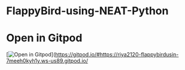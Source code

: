 # FlappyBird-using-NEAT-Python

# Open in Gitpod
 [![Open in Gitpod](https://gitpod.io/button/open-in-gitpod.svg)](https://gitpod.io/#https://riya2120-flappybirdusin-7meeh0kyh1y.ws-us89.gitpod.io/
